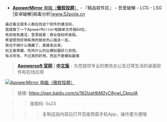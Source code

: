 - [**ApowerMirror** 电脑（**傲软投屏**）](https://www.52pojie.cn/thread-1012335-1-1.html)  - 『精品软件区』 - 吾爱破解 - LCG - LSG |安卓破解|病毒分析|www.52pojie.cn

```
最近看见很多人都在找这个软件的激活码，
我就做了一个ApowerMirror电脑单文件版64位，
免安装免激活，登录就是：商业授权终身版。
希望感觉好用有用的朋友热心值走一走。
我也不搞什么掩藏了，直接发出来。
玩王者荣耀、吃鸡什么的比模拟器好几百倍。
有点夸张，不过真的好用，而且不是模拟器哦
```
> [**Apowersoft 官网**](https://www.apowersoft.com/) | [**中文版**](https://www.apowersoft.cn/) - 为您提供专业的商务办公及日常生活的桌面软件和在线应用


 <a href="https://www.52pojie.cn/thread-1012335-1-1.html"><img src="https://attach.52pojie.cn/forum/201908/22/110351pk05n9e5k0fpzvya.png" border="0" title="ApowerMirror 电脑（傲软投屏）"></a>

> 链接: https://pan.baidu.com/s/162IzaHbM2yC8ywl_CkpuIA

>>提取码: 5s23 

>>>复制这段内容后打开百度网盘手机App，操作更方便哦
